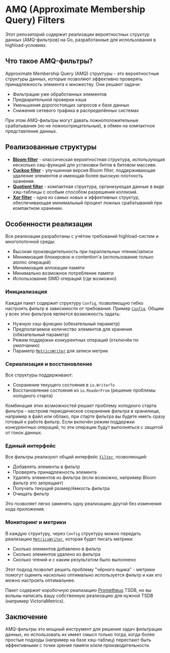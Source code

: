 # AMQ (Approximate Membership Query) Filters

Этот репозиторий содержит реализации вероятностных структур данных (AMQ-фильтров) на Go, разработанные для использования
в highload-условиях.

## Что такое AMQ-фильтры?

Approximate Membership Query (AMQ) структуры - это вероятностные структуры данных, которые позволяют эффективно проверять
принадлежность элемента к множеству. Они решают задачи:

- Фильтрации уже обработанных элементов
- Предварительной проверки кэша
- Уменьшения дорогостоящих запросов к базе данных
- Снижения сетевого трафика в распределённых системах

При этом AMQ-фильтры могут давать ложноположительные срабатывания (но не ложноотрицательные), в обмен на компактное
представление данных.

## Реализованные структуры

- [**Bloom filter**](bloom_filter) - классическая вероятностная структура, использующая несколько хэш-функций для
  установки битов в битовом массиве.
- [**Cuckoo filter**](cuckoo_filter) - улучшенная версия Bloom filter, поддерживающая удаление элементов и имеющая более
  высокую плотность хранения.
- [**Quotient filter**](quotient_filter) - компактная структура, организующая данные в виде хэш-таблицы с особым способом
  разрешения коллизий.
- [**Xor filter**](xor_filter) - одна из самых новых и эффективных структур, обеспечивающая минимальный процент ложных
  срабатываний при компактном хранении.

## Особенности реализации

Все реализации разработаны с учётом требований highload-систем и многопоточной среды:

- Высокая производительность при параллельных чтении/записи
- Минимизация блокировок и contention'а (использование только atomic операций)
- Минимизация аллокации памяти
- Минимально возможное потребление памяти
- Использование SIMD операций (где возможно)

### Инициализация

Каждая пакет содержит структуру `Config`, позволяющую гибко настроить фильтр в зависимости от требования.
Пример [`Config`](bloom_filter/config.go). Общим у всех этих фильтров является возможность задать:

- Нужную хэш-функцию (обязательный параметр)
- Предполагаемое количество элементов для хранения (обязательный параметр)
- Режим поддержки конкурентных операций (отключён по умолчанию)
- Параметр [`MetricsWriter`](metrics.go) для записи метрик

### Сериализация и восстановление

Все структуры поддерживают:
- Сохранение текущего состояния в `io.WriterTo`
- Восстановление состояния из `io.ReaderFrom` (решение проблемы холодного старта)

Комбинация этих возможностей решает проблему холодного старта фильтра - настроив периодическое сохранение фильтра в
хранилище, например в файл или облако, при старте фильтра вы будете иметь сразу готовый к работе фильтр. Если включён
режим поддержки конкурентных операций, то эти операции будут выполняться с защитой от гонок данных.

### Единый интерфейс

Все фильтры реализуют общий интерфейс [`Filter`](interface.go), позволяющий:

- Добавлять элементы в фильтр
- Проверять принадлежность элемента
- Удалять элементов из фильтра (если возможно, например Bloom фильтр это запрещает)
- Получать текущий размер/ёмкость фильтра
- Очищать фильтр

Это позволяет легко заменять одну реализацию другой без изменения кода приложения.

### Мониторинг и метрики

В каждую структуру, через `Config` структуру можно передать реализацию [`MetricsWriter`](metrics.go), которая будет писать
метрики:

- Сколько элементов добавлено в фильтр
- Сколько элементов удалено из фильтра
- Сколько чтений и с каким результатом было выполнено

Этот подход позволит решить проблему "чёрного ящика" - метрики помогут оценить насколько оптимально используется фильтр
и как его можно настроить оптимальнее.

Пакет содержит коробочную реализацию [Prometheus](metrics/prometheus) TSDB, но вы вольны написать вашу собственную реализацию
для нужной TSDB (например VictoriaMetrics).

## Заключение

AMQ-фильтры это мощный инструмент для решения задач фильтрации данных, но использовать их имеет смысл только тогда,
когда более простые подходы (например на базе хэш-таблиц) перестают быть эффективными с точки зрения памяти и/или
производительности.
